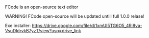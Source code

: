 FCode is an open-source text editor

WARNING! FCode open-source will be updated untill full 1.0.0 relase!

Exe installer: https://drive.google.com/file/d/1xmUI5TG6O5_4Ri8va-VsuDIdrvkB7yzT/view?usp=drive_link
